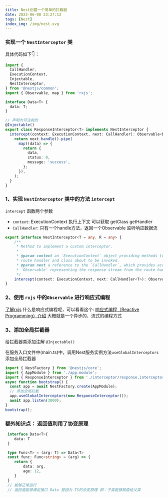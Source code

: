 ```yaml
---
title: Nest创建一个简单的拦截器
date: 2023-06-08 23:27:13
tags: [Nest]
index_img: /img/nest.svg
---
```


### 实现一个 `NestInterceptor` 类
具体代码如下👇：
```ts
import {
  CallHandler,
  ExecutionContext,
  Injectable,
  NestInterceptor,
} from '@nestjs/common';
import { Observable, map } from 'rxjs';

interface Data<T> {
  data: T;
}

// 声明为可注射的
@Injectable()
export class ResponseInterceptor<T> implements NestInterceptor {
  intercept(context: ExecutionContext, next: CallHandler): Observable<Data<T>> {
    return next.handle().pipe(
      map((data) => {
        return {
          data,
          status: 0,
          message: 'success',
        };
      }),
    );
  }
}

```

### 1、实现 `NestInterceptor` 类中的方法 `intercept`
`intercept` 函数两个参数
- `context`: ExecutionContext 执行上下文  可以获取 getClass getHandler
- `CallHandler`: 只有一个handle方法，返回一个Observable 监听响应数据流
```ts
export interface NestInterceptor<T = any, R = any> {
    /**
     * Method to implement a custom interceptor.
     *
     * @param context an `ExecutionContext` object providing methods to access the  执行上下文
     * route handler and class about to be invoked.
     * @param next a reference to the `CallHandler`, which provides access to an  返回一个Observable
     * `Observable` representing the response stream from the route handler.
     */
    intercept(context: ExecutionContext, next: CallHandler<T>): Observable<R> | Promise<Observable<R>>;
}
```
### 2、使用 `rxjs` 中的`Observable` 进行响应式编程
[了解rxjs](https://rxjs.dev/)
什么是响应式编程呢，可以看看这个: [响应式编程（Reactive Programming）介绍](https://zhuanlan.zhihu.com/p/27678951)
大概就是一个异步的、流式的编程方式

### 3、添加全局拦截器
给拦截器类添加注解 `@Injectable()`

在服务入口文件中(main.ts)中，调用Nest服务实例方法`useGlobalInterceptors`添加全局拦截器

```ts
import { NestFactory } from '@nestjs/core';
import { AppModule } from './app.module';
import { ResponseInterceptor } from './interceptor/response.interceptor';
async function bootstrap() {
  const app = await NestFactory.create(AppModule);
  // 添加全局拦截
  app.useGlobalInterceptors(new ResponseInterceptor());
  await app.listen(3000);
}
bootstrap();
```

### 额外知识点： 返回值利用了协变原理
```ts
 interface Data<T>{
    data: T
 }

 type Func<T> = (arg: T) => Data<T>
 const func: Func<string> = (arg) => {
    return {
        data: arg,
        age: 12,
    }
 }
 // 能够正常运行
 // 返回值能够满足接口 Data 是因为 TS的协变原理 即：子类能够赋值给父类
 ```